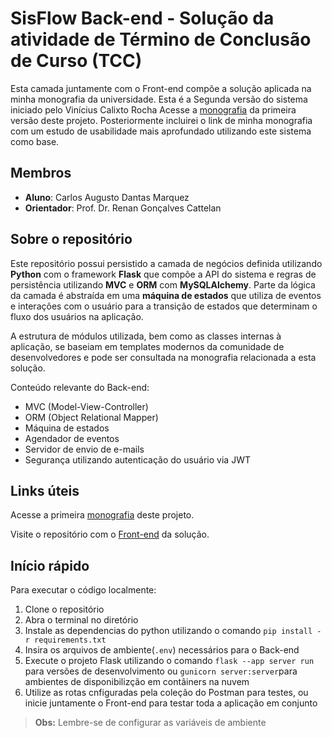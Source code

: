 # SisFlow Back-end - Solução da atividade de Término de Conclusão de Curso (TCC)

Esta camada juntamente com o Front-end compõe a solução aplicada na minha monografia da universidade. Esta é a Segunda versão do sistema iniciado pelo Vinícius Calixto Rocha Acesse a [monografia](https://repositorio.ufu.br/bitstream/123456789/39771/2/AplicacaoWebAuxiliar.pdf) da primeira versão deste projeto. Posteriormente incluirei o link de minha monografia com um estudo de usabilidade mais aprofundado utilizando este sistema como base.

## **Membros**

- **Aluno**: Carlos Augusto Dantas Marquez
- **Orientador**: Prof. Dr. Renan Gonçalves Cattelan

## **Sobre o repositório**

Este repositório possui persistido a camada de negócios definida utilizando **Python** com o framework **Flask** que compõe a API do sistema e regras de persistência utilizando **MVC** e **ORM** com **MySQLAlchemy**. Parte da lógica da camada é abstraída em uma **máquina de estados** que utiliza de eventos e interações com o usuário para a transição de estados que determinam o fluxo dos usuários na aplicação.

A estrutura de módulos utilizada, bem como as classes internas à aplicação, se baseiam em templates modernos da comunidade de desenvolvedores e pode ser consultada na monografia relacionada a esta solução.

Conteúdo relevante do Back-end:
  * MVC (Model-View-Controller)
  * ORM (Object Relational Mapper)
  * Máquina de estados
  * Agendador de eventos
  * Servidor de envio de e-mails
  * Segurança utilizando autenticação do usuário via JWT

## **Links úteis** ##

Acesse a primeira [monografia](https://repositorio.ufu.br/bitstream/123456789/39771/2/AplicacaoWebAuxiliar.pdf) deste projeto.

Visite o repositório com o [Front-end](https://github.com/carlosadnsm/sisflow-frontend) da solução.

## **Início rápido**

Para executar o código localmente:

1. Clone o repositório
2. Abra o terminal no diretório
3. Instale as dependencias do python utilizando o comando `pip install -r requirements.txt`
4. Insira os arquivos de ambiente(`.env`) necessários para o Back-end
5. Execute o projeto Flask utilizando o comando `flask --app server run` para versões de desenvolvimento ou `gunicorn server:server`para ambientes de disponibilizção em contâiners na nuvem
6. Utilize as rotas cnfiguradas pela coleção do Postman para testes, ou inicie juntamente o Front-end para testar toda a aplicação em conjunto

>**Obs:** Lembre-se de configurar as variáveis de ambiente
